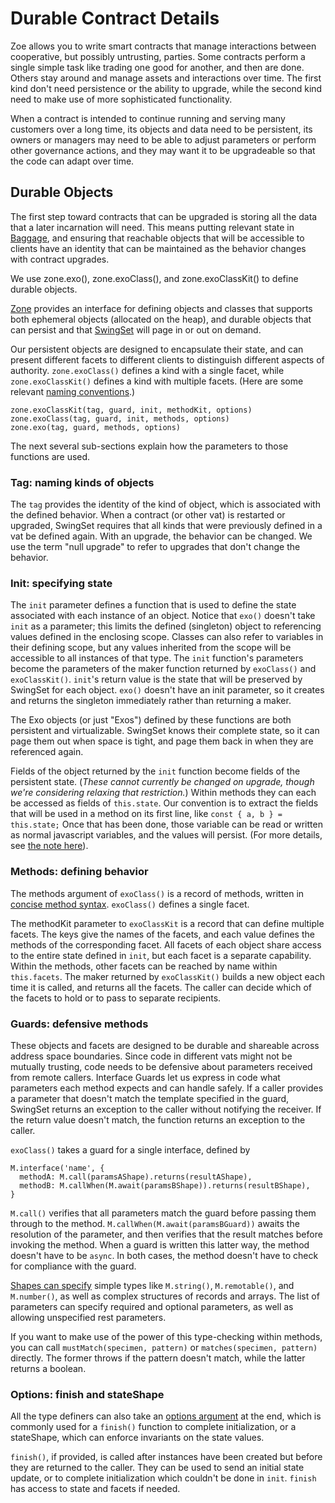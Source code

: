 

Durable Contract Details [​](#durable-contract-details)
=======================================================

Zoe allows you to write smart contracts that manage interactions between cooperative, but possibly untrusting, parties. Some contracts perform a single simple task like trading one good for another, and then are done. Others stay around and manage assets and interactions over time. The first kind don't need persistence or the ability to upgrade, while the second kind need to make use of more sophisticated functionality.

When a contract is intended to continue running and serving many customers over a long time, its objects and data need to be persistent, its owners or managers may need to be able to adjust parameters or perform other governance actions, and they may want it to be upgradeable so that the code can adapt over time.

Durable Objects [​](#durable-objects)
-------------------------------------

The first step toward contracts that can be upgraded is storing all the data that a later incarnation will need. This means putting relevant state in [Baggage](/guides/zoe/contract-upgrade.html#baggage), and ensuring that reachable objects that will be accessible to clients have an identity that can be maintained as the behavior changes with contract upgrades.

We use zone.exo(), zone.exoClass(), and zone.exoClassKit() to define durable objects.

[Zone](/glossary/#zone) provides an interface for defining objects and classes that supports both ephemeral objects (allocated on the heap), and durable objects that can persist and that [SwingSet](/guides/platform/#swingset) will page in or out on demand.

Our persistent objects are designed to encapsulate their state, and can present different facets to different clients to distinguish different aspects of authority. `zone.exoClass()` defines a kind with a single facet, while `zone.exoClassKit()` defines a kind with multiple facets. (Here are some relevant [naming conventions](/guides/ertp/#method-naming-structure).)

```
zone.exoClassKit(tag, guard, init, methodKit, options)
zone.exoClass(tag, guard, init, methods, options)
zone.exo(tag, guard, methods, options)
```

The next several sub-sections explain how the parameters to those functions are used.

### Tag: naming kinds of objects [​](#tag-naming-kinds-of-objects)

The `tag` provides the identity of the kind of object, which is associated with the defined behavior. When a contract (or other vat) is restarted or upgraded, SwingSet requires that all kinds that were previously defined in a vat be defined again. With an upgrade, the behavior can be changed. We use the term "null upgrade" to refer to upgrades that don't change the behavior.

### Init: specifying state [​](#init-specifying-state)

The `init` parameter defines a function that is used to define the state associated with each instance of an object. Notice that `exo()` doesn't take `init` as a parameter; this limits the defined (singleton) object to referencing values defined in the enclosing scope. Classes can also refer to variables in their defining scope, but any values inherited from the scope will be accessible to all instances of that type. The `init` function's parameters become the parameters of the maker function returned by `exoClass()` and `exoClassKit()`. `init`'s return value is the state that will be preserved by SwingSet for each object. `exo()` doesn't have an init parameter, so it creates and returns the singleton immediately rather than returning a maker.

The Exo objects (or just "Exos") defined by these functions are both persistent and virtualizable. SwingSet knows their complete state, so it can page them out when space is tight, and page them back in when they are referenced again.

Fields of the object returned by the `init` function become fields of the persistent state. (*These cannot currently be changed on upgrade, though we're considering relaxing that restriction.*) Within methods they can each be accessed as fields of `this.state`. Our convention is to extract the fields that will be used in a method on its first line, like `const { a, b } = this.state;` Once that has been done, those variable can be read or written as normal javascript variables, and the values will persist. (For more details, see [the note here](/guides/zoe/contract-upgrade.html#kinds)).

### Methods: defining behavior [​](#methods-defining-behavior)

The methods argument of `exoClass()` is a record of methods, written in [concise method syntax](https://github.com/Agoric/agoric-sdk/wiki/Arrow-Function-Style#far-classes-do-not-use-arrow-function-style). `exoClass()` defines a single facet.

The methodKit parameter to `exoClassKit` is a record that can define multiple facets. The keys give the names of the facets, and each value defines the methods of the corresponding facet. All facets of each object share access to the entire state defined in `init`, but each facet is a separate capability. Within the methods, other facets can be reached by name within `this.facets`. The maker returned by `exoClassKit()` builds a new object each time it is called, and returns all the facets. The caller can decide which of the facets to hold or to pass to separate recipients.

### Guards: defensive methods [​](#guards-defensive-methods)

These objects and facets are designed to be durable and shareable across address space boundaries. Since code in different vats might not be mutually trusting, code needs to be defensive about parameters received from remote callers. Interface Guards let us express in code what parameters each method expects and can handle safely. If a caller provides a parameter that doesn't match the template specified in the guard, SwingSet returns an exception to the caller without notifying the receiver. If the return value doesn't match, the function returns an exception to the caller.

`exoClass()` takes a guard for a single interface, defined by

```
M.interface('name', {
  methodA: M.call(paramsAShape).returns(resultAShape),
  methodB: M.callWhen(M.await(paramsBShape)).returns(resultBShape),
}
```

`M.call()` verifies that all parameters match the guard before passing them through to the method. `M.callWhen(M.await(paramsBGuard))` awaits the resolution of the parameter, and then verifies that the result matches before invoking the method. When a guard is written this latter way, the method doesn't have to be `async`. In both cases, the method doesn't have to check for compliance with the guard.

[Shapes can specify](https://endojs.github.io/endo/interfaces/_endo_patterns.PatternMatchers.html) simple types like `M.string()`, `M.remotable()`, and `M.number()`, as well as complex structures of records and arrays. The list of parameters can specify required and optional parameters, as well as allowing unspecified rest parameters.

If you want to make use of the power of this type-checking within methods, you can call `mustMatch(specimen, pattern)` or `matches(specimen, pattern)` directly. The former throws if the pattern doesn't match, while the latter returns a boolean.

### Options: finish and stateShape [​](#options-finish-and-stateshape)

All the type definers can also take an [options argument](https://endojs.github.io/endo/types/_endo_exo.FarClassOptions.html) at the end, which is commonly used for a `finish()` function to complete initialization, or a stateShape, which can enforce invariants on the state values.

`finish()`, if provided, is called after instances have been created but before they are returned to the caller. They can be used to send an initial state update, or to complete initialization which couldn't be done in `init`. `finish` has access to state and facets if needed.

